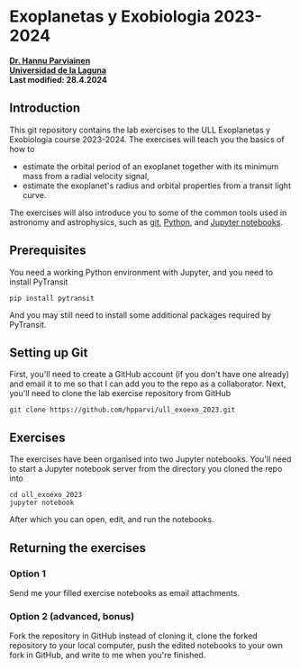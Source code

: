 # Exoplanetas y Exobiologia 2023-2024</br>

**[Dr. Hannu Parviainen](mailto:hannu@iac.es)**</br>
**[Universidad de la Laguna](https://www.ull.es)**</br>
**Last modified: 28.4.2024**

## Introduction

This git repository contains the lab exercises to the ULL Exoplanetas y Exobiologia course
2023-2024. The exercises will teach you the basics of how to 

- estimate the orbital period of an exoplanet together with its minimum mass from a radial 
  velocity signal,
- estimate the exoplanet's radius and orbital properties from a transit light curve.

The exercises will also introduce you to some of the common tools used in astronomy and 
astrophysics, such as [git](https://git-scm.com), [Python](https://www.python.org/), 
and [Jupyter notebooks](https://jupyter.org/).

## Prerequisites

You need a working Python environment with Jupyter, and you need to install PyTransit 

    pip install pytransit 

And you may still need to install some additional packages required by PyTransit.

## Setting up Git

First, you'll need to create a GitHub account (if you don't have one already) and email it to me  so that I can
add you to the repo as a collaborator. Next, you'll need to clone the lab exercise repository from GitHub

    git clone https://github.com/hpparvi/ull_exoexo_2023.git

## Exercises

The exercises have been organised into two Jupyter notebooks. You'll need to start a Jupyter notebook
server from the directory you cloned the repo into

    cd ull_exoexo_2023
    jupyter notebook

After which you can open, edit, and run the notebooks.

## Returning the exercises

### Option 1

Send me your filled exercise notebooks as email attachments.

### Option 2 (advanced, bonus)

Fork the repository in GitHub instead of cloning it, clone the forked repository to your local computer, push the edited notebooks to your own fork in GitHub, and write to me when you're finished.
